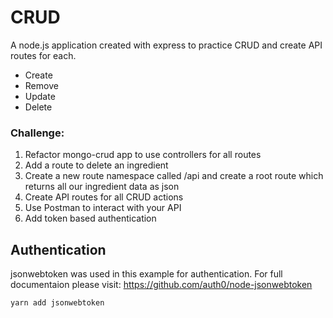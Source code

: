# CRUD

A node.js application created with express to practice CRUD and create API routes for each.

- Create
- Remove
- Update
- Delete

### Challenge:
1. Refactor mongo-crud app to use controllers for all routes
2. Add a route to delete an ingredient
3. Create a new route namespace called /api and create a root route which returns all our ingredient data as json
4. Create API routes for all CRUD actions
5. Use Postman to interact with your API
6. Add token based authentication 


## Authentication

jsonwebtoken was used in this example for authentication. 
For full documentaion please visit: https://github.com/auth0/node-jsonwebtoken

```
yarn add jsonwebtoken
```


